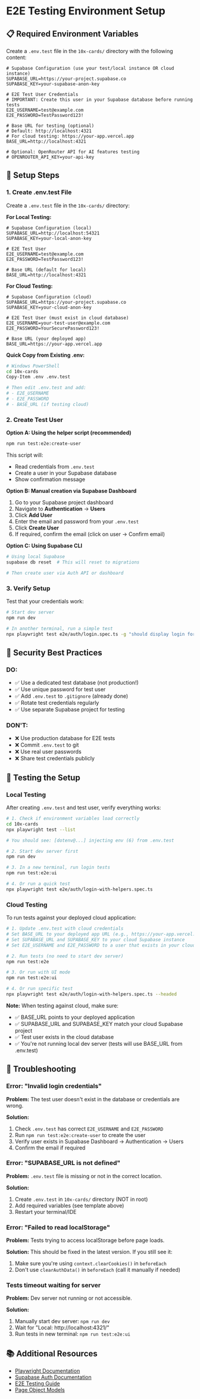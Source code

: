 # E2E Testing Environment Setup

## 📋 Required Environment Variables

Create a `.env.test` file in the `10x-cards/` directory with the following content:

```env
# Supabase Configuration (use your test/local instance OR cloud instance)
SUPABASE_URL=https://your-project.supabase.co
SUPABASE_KEY=your-supabase-anon-key

# E2E Test User Credentials
# IMPORTANT: Create this user in your Supabase database before running tests
E2E_USERNAME=test@example.com
E2E_PASSWORD=TestPassword123!

# Base URL for testing (optional)
# Default: http://localhost:4321
# For cloud testing: https://your-app.vercel.app
BASE_URL=http://localhost:4321

# Optional: OpenRouter API for AI features testing
# OPENROUTER_API_KEY=your-api-key
```

## 🔧 Setup Steps

### 1. Create .env.test File

Create a `.env.test` file in the `10x-cards/` directory:

**For Local Testing:**

```env
# Supabase Configuration (local)
SUPABASE_URL=http://localhost:54321
SUPABASE_KEY=your-local-anon-key

# E2E Test User
E2E_USERNAME=test@example.com
E2E_PASSWORD=TestPassword123!

# Base URL (default for local)
BASE_URL=http://localhost:4321
```

**For Cloud Testing:**

```env
# Supabase Configuration (cloud)
SUPABASE_URL=https://your-project.supabase.co
SUPABASE_KEY=your-cloud-anon-key

# E2E Test User (must exist in cloud database)
E2E_USERNAME=your-test-user@example.com
E2E_PASSWORD=YourSecurePassword123!

# Base URL (your deployed app)
BASE_URL=https://your-app.vercel.app
```

**Quick Copy from Existing .env:**

```bash
# Windows PowerShell
cd 10x-cards
Copy-Item .env .env.test

# Then edit .env.test and add:
# - E2E_USERNAME
# - E2E_PASSWORD
# - BASE_URL (if testing cloud)
```

### 2. Create Test User

**Option A: Using the helper script (recommended)**

```bash
npm run test:e2e:create-user
```

This script will:

- Read credentials from `.env.test`
- Create a user in your Supabase database
- Show confirmation message

**Option B: Manual creation via Supabase Dashboard**

1. Go to your Supabase project dashboard
2. Navigate to **Authentication** → **Users**
3. Click **Add User**
4. Enter the email and password from your `.env.test`
5. Click **Create User**
6. If required, confirm the email (click on user → Confirm email)

**Option C: Using Supabase CLI**

```bash
# Using local Supabase
supabase db reset  # This will reset to migrations

# Then create user via Auth API or dashboard
```

### 3. Verify Setup

Test that your credentials work:

```bash
# Start dev server
npm run dev

# In another terminal, run a simple test
npx playwright test e2e/auth/login.spec.ts -g "should display login form"
```

## 🔐 Security Best Practices

### DO:

- ✅ Use a dedicated test database (not production!)
- ✅ Use unique password for test user
- ✅ Add `.env.test` to `.gitignore` (already done)
- ✅ Rotate test credentials regularly
- ✅ Use separate Supabase project for testing

### DON'T:

- ❌ Use production database for E2E tests
- ❌ Commit `.env.test` to git
- ❌ Use real user passwords
- ❌ Share test credentials publicly

## 🧪 Testing the Setup

### Local Testing

After creating `.env.test` and test user, verify everything works:

```bash
# 1. Check if environment variables load correctly
cd 10x-cards
npx playwright test --list

# You should see: [dotenv@...] injecting env (6) from .env.test

# 2. Start dev server first
npm run dev

# 3. In a new terminal, run login tests
npm run test:e2e:ui

# 4. Or run a quick test
npx playwright test e2e/auth/login-with-helpers.spec.ts
```

### Cloud Testing

To run tests against your deployed cloud application:

```bash
# 1. Update .env.test with cloud credentials
# Set BASE_URL to your deployed app URL (e.g., https://your-app.vercel.app)
# Set SUPABASE_URL and SUPABASE_KEY to your cloud Supabase instance
# Set E2E_USERNAME and E2E_PASSWORD to a user that exists in your cloud database

# 2. Run tests (no need to start dev server)
npm run test:e2e

# 3. Or run with UI mode
npm run test:e2e:ui

# 4. Or run specific test
npx playwright test e2e/auth/login-with-helpers.spec.ts --headed
```

**Note:** When testing against cloud, make sure:

- ✅ BASE_URL points to your deployed application
- ✅ SUPABASE_URL and SUPABASE_KEY match your cloud Supabase project
- ✅ Test user exists in the cloud database
- ✅ You're not running local dev server (tests will use BASE_URL from .env.test)

## 🐛 Troubleshooting

### Error: "Invalid login credentials"

**Problem:** The test user doesn't exist in the database or credentials are wrong.

**Solution:**

1. Check `.env.test` has correct `E2E_USERNAME` and `E2E_PASSWORD`
2. Run `npm run test:e2e:create-user` to create the user
3. Verify user exists in Supabase Dashboard → Authentication → Users
4. Confirm the email if required

### Error: "SUPABASE_URL is not defined"

**Problem:** `.env.test` file is missing or not in the correct location.

**Solution:**

1. Create `.env.test` in `10x-cards/` directory (NOT in root)
2. Add required variables (see template above)
3. Restart your terminal/IDE

### Error: "Failed to read localStorage"

**Problem:** Tests trying to access localStorage before page loads.

**Solution:**
This should be fixed in the latest version. If you still see it:

1. Make sure you're using `context.clearCookies()` in `beforeEach`
2. Don't use `clearAuthData()` in `beforeEach` (call it manually if needed)

### Tests timeout waiting for server

**Problem:** Dev server not running or not accessible.

**Solution:**

1. Manually start dev server: `npm run dev`
2. Wait for "Local: http://localhost:4321/"
3. Run tests in new terminal: `npm run test:e2e:ui`

## 📚 Additional Resources

- [Playwright Documentation](https://playwright.dev)
- [Supabase Auth Documentation](https://supabase.com/docs/guides/auth)
- [E2E Testing Guide](./README.md)
- [Page Object Models](./pages/README.md)
